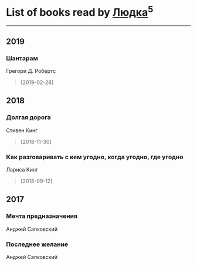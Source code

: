 # List of books read by [Людка](http://vk.com/id111038749)<sup>5</sup>
---

## 2019

### Шантарам
Грегори Д. Робертс
> [2019-02-28] 



## 2018

### Долгая дорога
Стивен Кинг
> [2018-11-30] 


### Как разговаривать с кем угодно, когда угодно, где угодно
Лариса Кинг
> [2018-09-12] 



## 2017

### Мечта предназначения
Анджей Сапковский


### Последнее желание
Анджей Сапковский



